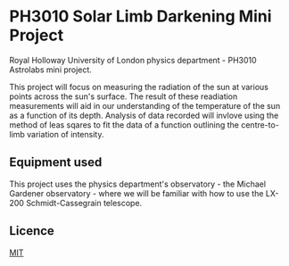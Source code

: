 # PH3010 Solar Limb Darkening Mini Project

Royal Holloway University of London physics department - PH3010 Astrolabs mini project.

This project will focus on measuring the radiation of the sun at various points across the sun's surface. The result of these readiation measurements will aid in our understanding of the temperature of the sun as a function of its depth. Analysis of data recorded will invlove using the method of leas sqares to fit the data of a function outlining the centre-to-limb variation of intensity.

## Equipment used
This project uses the physics department's observatory - the Michael Gardener observatory - where we will be familiar with how to use the LX-200 Schmidt-Cassegrain telescope.

## Licence
[MIT](https://choosealicense.com/licenses/mit/)
